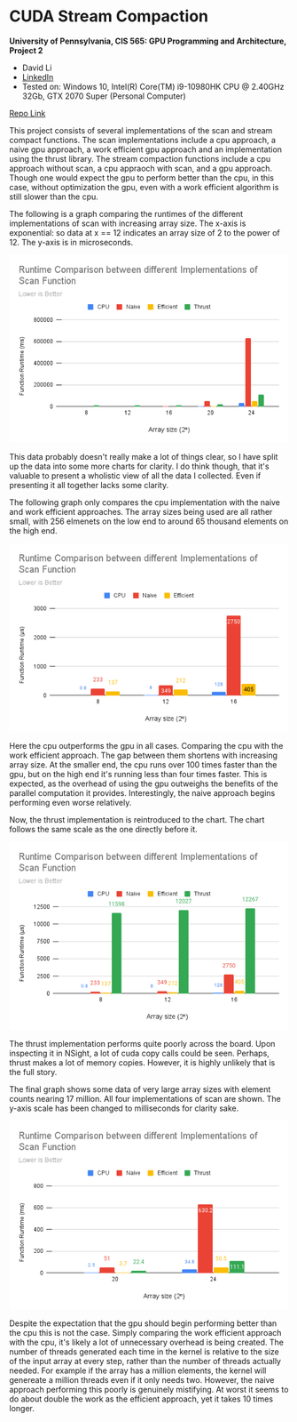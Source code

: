 CUDA Stream Compaction
======================

**University of Pennsylvania, CIS 565: GPU Programming and Architecture, Project 2**

* David Li
* [LinkedIn](https://www.linkedin.com/in/david-li-15b83817b/)
* Tested on: Windows 10, Intel(R) Core(TM) i9-10980HK CPU @ 2.40GHz 32Gb, GTX 2070 Super (Personal Computer)

[Repo Link](https://github.com/theCollegeBoardOfc/Project2-Stream-Compaction)

This project consists of several implementations of the scan and stream compact functions. The scan implementations include a cpu approach, a naive gpu approach, a work efficient gpu approach and an implementation using the thrust library. The stream compaction functions include a cpu approach without scan, a cpu appraoch with scan, and a gpu approach. Though one would expect the gpu to perform better than the cpu, in this case, without optimization the gpu, even with a work efficient algorithm is still slower than the cpu.

The following is a graph comparing the runtimes of the different implementations of scan with increasing array size. The x-axis is exponential: so data at x == 12 indicates an array size of 2 to the power of 12. The y-axis is in microseconds.

![](img/img1.png)

This data probably doesn't really make a lot of things clear, so I have split up the data into some more charts for clarity. I do think though, that it's valuable to present a wholistic view of all the data I collected. Even if presenting it all together lacks some clarity.

The following graph only compares the cpu implementation with the naive and work efficient approaches. The array sizes being used are all rather small, with 256 elmenets on the low end to around 65 thousand elements on the high end. 

![](img/img2.png)

Here the cpu outperforms the gpu in all cases. Comparing the cpu with the work efficient approach. The gap between them shortens with increasing array size. At the smaller end, the cpu runs over 100 times faster than the gpu, but on the high end it's running less than four times faster. This is expected, as the overhead of using the gpu outweighs the benefits of the parallel computation it provides. Interestingly, the naive approach begins performing even worse relatively. 

Now, the thrust implementation is reintroduced to the chart. The chart follows the same scale as the one directly before it.

![](img/img3.png)

The thrust implementation performs quite poorly across the board. Upon inspecting it in NSight, a lot of cuda copy calls could be seen. Perhaps, thrust makes a lot of memory copies. However, it is highly unlikely that is the full story.

The final graph shows some data of very large array sizes with element counts nearing 17 million. All four implementations of scan are shown. The y-axis scale has been changed to milliseconds for clarity sake.

![](img/img4.png)

Despite the expectation that the gpu should begin performing better than the cpu this is not the case. Simply comparing the work efficient approach with the cpu, it's likely a lot of unnecessary overhead is being created. The number of threads generated each time in the kernel is relative to the size of the input array at every step, rather than the number of threads actually needed. For example if the array has a million elements, the kernel will genereate a million threads even if it only needs two. However, the naive approach performing this poorly is genuinely mistifying. At worst it seems to do about double the work as the efficient approach, yet it takes 10 times longer.



